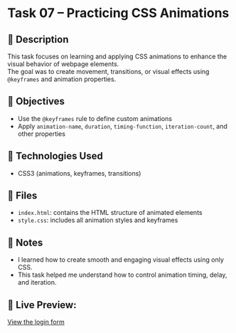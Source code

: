 # Task 07 – Practicing CSS Animations

## 📝 Description
This task focuses on learning and applying CSS animations to enhance the visual behavior of webpage elements.  
The goal was to create movement, transitions, or visual effects using `@keyframes` and animation properties.

## 🎯 Objectives
- Use the `@keyframes` rule to define custom animations
- Apply `animation-name`, `duration`, `timing-function`, `iteration-count`, and other properties

## 🧰 Technologies Used
- CSS3 (animations, keyframes, transitions)

## 📁 Files
- `index.html`: contains the HTML structure of animated elements
- `style.css`: includes all animation styles and keyframes

## 📌 Notes
- I learned how to create smooth and engaging visual effects using only CSS.
- This task helped me understand how to control animation timing, delay, and iteration.

## 🔗 Live Preview:
[View the login form](https://as-0607.github.io/sef-web-tasks/task-07-practicing_animation)

